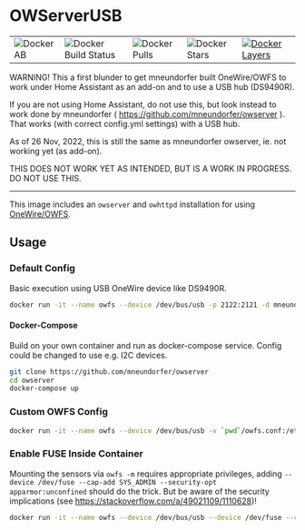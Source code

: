 # OWServerUSB

|   |   |   |   |   |
| - | - | - | - | - |
| ![Docker AB](https://img.shields.io/docker/automated/mneundorfer/owserver.svg) | ![Docker Build Status](https://img.shields.io/docker/build/mneundorfer/owserver.svg) | ![Docker Pulls](https://img.shields.io/docker/pulls/mneundorfer/owserver.svg) | ![Docker Stars](https://img.shields.io/docker/stars/mneundorfer/owserver.svg) | [![Docker Layers](https://images.microbadger.com/badges/image/mneundorfer/owserver.svg)](https://microbadger.com/images/mneundorfer/owserver)

WARNING! This a first blunder to get mneundorfer built OneWire/OWFS to work under Home Assistant as an add-on and to use a USB hub (DS9490R).

If you are not using Home Assistant, do not use this, but look instead to work done by mneundorfer ( https://github.com/mneundorfer/owserver ). That works (with correct config.yml settings) with a USB hub.

As of 26 Nov, 2022, this is still the same as mneundorfer owserver, ie. not working yet (as add-on).

THIS DOES NOT WORK YET AS INTENDED, BUT IS A WORK IN PROGRESS. DO NOT USE THIS.

-----

This image includes an `owserver` and `owhttpd` installation for using [OneWire/OWFS](http://owfs.org/).

## Usage

### Default Config
Basic execution using USB OneWire device like DS9490R.
```bash
docker run -it --name owfs --device /dev/bus/usb -p 2122:2121 -d mneundorfer/owserver:latest
```
#### Docker-Compose
Build on your own container and run as docker-compose service. Config could be changed to use e.g. I2C devices.

```bash
git clone https://github.com/mneundorfer/owserver
cd owserver
docker-compose up
```

### Custom OWFS Config

```bash
docker run -it --name owfs --device /dev/bus/usb -v `pwd`/owfs.conf:/etc/owfs.conf:ro -p 2122:2121 -d mneundorfer/owserver:latest
```

### Enable FUSE Inside Container

Mounting the sensors via `owfs -m` requires appropriate privileges, adding `--device /dev/fuse --cap-add SYS_ADMIN --security-opt apparmor:unconfined` should do the trick. But be aware of the security implications (see  https://stackoverflow.com/a/49021109/1110628)!

```bash
docker run -it --name owfs --device /dev/bus/usb --device /dev/fuse --cap-add SYS_ADMIN --security-opt apparmor:unconfined -p 2122:2121 -d mneundorfer/owserver:latest
```
